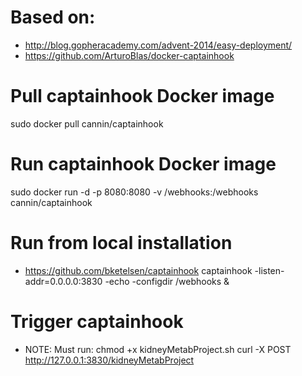 # Based on:
* http://blog.gopheracademy.com/advent-2014/easy-deployment/
* https://github.com/ArturoBlas/docker-captainhook

# Pull captainhook Docker image
sudo docker pull cannin/captainhook

# Run captainhook Docker image
sudo docker run -d -p 8080:8080 -v /webhooks:/webhooks cannin/captainhook

# Run from local installation
* https://github.com/bketelsen/captainhook
captainhook -listen-addr=0.0.0.0:3830 -echo -configdir /webhooks &

# Trigger captainhook
* NOTE: Must run: chmod +x kidneyMetabProject.sh
curl -X POST http://127.0.0.1:3830/kidneyMetabProject
